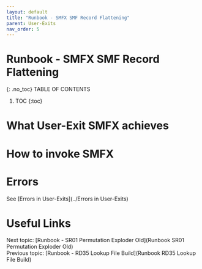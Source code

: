```yaml
---
layout: default
title: "Runbook - SMFX SMF Record Flattening"
parent: User-Exits
nav_order: 5
---
```


# Runbook - SMFX SMF Record Flattening
{: .no_toc}
TABLE OF CONTENTS 
1. TOC
{:toc}  

# What User-Exit SMFX achieves

# How to invoke SMFX

# Errors
See [Errors in User-Exits](../Errors in User-Exits)  
  
  
# Useful Links
Next topic: [Runbook - SR01 Permutation Exploder Old](Runbook SR01 Permutation Exploder Old)  
Previous topic: [Runbook - RD35 Lookup File Build](Runbook RD35 Lookup File Build)  
